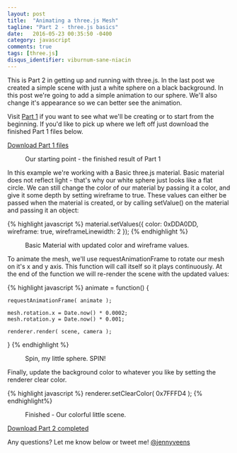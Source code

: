 ```yaml
---
layout: post
title:  "Animating a three.js Mesh"
tagline: "Part 2 - three.js basics"
date:   2016-05-23 00:35:50 -0400
category: javascript
comments: true
tags: [three.js]
disqus_identifier: viburnum-sane-niacin
---
```



This is Part 2 in getting up and running with three.js. In the last post we created a simple scene with just a white sphere on a black background. In this post we're going to add a simple animation to our sphere. We'll also change it's appearance so we can better see the animation.   

Visit <a href="/javascript/2016/05/17/simple-scene-three-js.html">Part 1</a> if you want to see what we'll be creating or to start from the beginning. If you'd like to pick up where we left off just download the finished Part 1 files below. 

<p class="download-link">
<a href="/assets/2016/05/three_js/downloads/part1/part_1_end.html" download="three_js_part1_end.html">Download Part 1 files</a>
</p>

<figure>
	<canvas id="part1"></canvas>
	<figcaption>Our starting point - the finished result of Part 1</figcaption>
</figure>

In this example we're working with a Basic three.js material. Basic material does not reflect light - that's why our white sphere just looks like a flat circle. We can still change the color of our material by passing it a color, and give it some depth by setting wireframe to true. These values can either be passed when the material is created, or by calling setValue() on the material and passing it an object: 

{% highlight javascript %}
	material.setValues({
		color: 0xDDA0DD, 
		wireframe: true, 
		wireframeLinewidth: 2
	});
{% endhighlight %}

<figure>
	<canvas id="part2"></canvas>
	<figcaption>Basic Material with updated color and wireframe values.</figcaption>
</figure>

To animate the mesh, we'll use requestAnimationFrame to rotate our mesh on it's x and y axis. This function will call itself so it plays continuously. At the end of the function we will re-render the scene with the updated values: 

{% highlight javascript %}
animate = function() {

	requestAnimationFrame( animate );

	mesh.rotation.x = Date.now() * 0.0002;
	mesh.rotation.y = Date.now() * 0.001;

	renderer.render( scene, camera );

}
{% endhighlight %}

<figure>
	<canvas id="part3"></canvas>
	<figcaption>Spin, my little sphere. SPIN!</figcaption>
</figure>

Finally, update the background color to whatever you like by setting the renderer clear color.

{% highlight javascript %}
renderer.setClearColor( 0x7FFFD4 );
{% endhighlight%}

<figure>
	<canvas id="part4"></canvas>
	<figcaption>Finished - Our colorful little scene.</figcaption>
</figure>

<p class="download-link">
<a href="/assets/2016/05/three_js/downloads/part2/part_2_end.html" download="three_js_part2_end.html">Download Part 2 completed</a>
</p>

Any questions? Let me know below or tweet me! <a href="https://twitter.com/jennyveens">@jennyveens</a>


<script src="https://cdnjs.cloudflare.com/ajax/libs/three.js/r76/three.min.js"></script>

<script>
	var PartOne = {};
	var width2;

	PartOne.camera;
	PartOne.scene;
	PartOne.renderer;
	PartOne.geometry;
	PartOne.material;
	PartOne.mesh;

	console.log(Date.now());

	PartOne.init = function () {

		var my_canvas = document.getElementById('part1');

		if ( (window.innerWidth - 120) > 660 ) {
			width2 = 660;
		} else if (window.innerWidth < 400) {
			width2 = window.innerWidth - 60;
		} else {
			width2 = window.innerWidth - 120;
		}

		PartOne.renderer = new THREE.WebGLRenderer( { canvas: my_canvas } );
		PartOne.renderer.setSize( width2, window.innerHeight/2 );
		PartOne.renderer.setClearColor( 0x000000 );

		PartOne.camera = new THREE.PerspectiveCamera( 75, width2 / (window.innerHeight/2), 1, 2000 );
		PartOne.camera.position.z = 800;

		PartOne.scene = new THREE.Scene();

		PartOne.geometry = new THREE.SphereGeometry( 300, 15, 10 );
		PartOne.material = new THREE.MeshBasicMaterial();

		PartOne.mesh = new THREE.Mesh( PartOne.geometry, PartOne.material );
		
		PartOne.scene.add( PartOne.mesh );

		PartOne.renderer.render( PartOne.scene, PartOne.camera );
	}

	PartOne.init();
	// PartOne.animate();

	PartOne.debounce = function(func, wait, immediate) {
		var timeout;
		return function() {
			var context = this, args = arguments;
			var later = function() {
				timeout = null;
				if (!immediate) func.apply(context, args);
			};
			var callNow = immediate && !timeout;
			clearTimeout(timeout);
			timeout = setTimeout(later, wait);
			if (callNow) func.apply(context, args);
		};
	};

	PartOne.canvasSize = PartOne.debounce(function() {
		// All the taxing stuff you do

		if ( (window.innerWidth - 120) > 660 ) {
			width2 = 660;
		} else if (window.innerWidth < 400) {
			width2 = window.innerWidth - 60;
		} else {
			width2 = window.innerWidth - 120;
		}

		PartOne.camera.aspect = width2 / ( window.innerHeight/2 ) ;
		PartOne.camera.updateProjectionMatrix();

		console.log('PartOne', PartOne.camera.aspect );

		PartOne.renderer.setSize( width2, window.innerHeight/2 );
		PartOne.renderer.render( PartOne.scene, PartOne.camera );

	}, 250);

	var PartTwo = {};

	PartTwo.camera;
	PartTwo.scene;
	PartTwo.renderer;
	PartTwo.geometry;
	PartTwo.material;
	PartTwo.mesh;

	PartTwo.init = function () {

		var my_canvas = document.getElementById('part2');

		if ( (window.innerWidth - 120) > 660 ) {
			width2 = 660;
		} else if (window.innerWidth < 400) {
			width2 = window.innerWidth - 60;
		} else {
			width2 = window.innerWidth - 120;
		}

		PartTwo.renderer = new THREE.WebGLRenderer( { canvas: my_canvas } );
		PartTwo.renderer.setSize( width2, window.innerHeight/2 );
		PartTwo.renderer.setClearColor( 0x000000 );

		PartTwo.camera = new THREE.PerspectiveCamera( 75, width2 / (window.innerHeight/2), 1, 2000 );
		PartTwo.camera.position.z = 800;

		PartTwo.scene = new THREE.Scene();

		PartTwo.geometry = new THREE.SphereGeometry( 300, 15, 10 );
		PartTwo.material = new THREE.MeshBasicMaterial();

		PartTwo.material.setValues({
			color: 0xDDA0DD, 
			wireframe: true, 
			wireframeLinewidth: 2
		});

		PartTwo.mesh = new THREE.Mesh( PartTwo.geometry, PartTwo.material );
		
		PartTwo.scene.add( PartTwo.mesh );

		PartTwo.renderer.render( PartTwo.scene, PartTwo.camera );
	}

	PartTwo.init();
	// PartTwo.animate();

	PartTwo.debounce = function(func, wait, immediate) {
		var timeout;
		return function() {
			var context = this, args = arguments;
			var later = function() {
				timeout = null;
				if (!immediate) func.apply(context, args);
			};
			var callNow = immediate && !timeout;
			clearTimeout(timeout);
			timeout = setTimeout(later, wait);
			if (callNow) func.apply(context, args);
		};
	};

	PartTwo.canvasSize = PartTwo.debounce(function() {
		// All the taxing stuff you do

		if ( (window.innerWidth - 120) > 660 ) {
			width2 = 660;
		} else if (window.innerWidth < 400) {
			width2 = window.innerWidth - 60;
		} else {
			width2 = window.innerWidth - 120;
		}

		PartTwo.camera.aspect = width2 / ( window.innerHeight/2 ) ;
		PartTwo.camera.updateProjectionMatrix();

		console.log('PartTwo', PartTwo.camera.aspect );

		PartTwo.renderer.setSize( width2, window.innerHeight/2 );
		PartTwo.renderer.render( PartTwo.scene, PartTwo.camera );

	}, 250);

	var PartThree = {};

	PartThree.camera;
	PartThree.scene;
	PartThree.renderer;
	PartThree.geometry;
	PartThree.material;
	PartThree.mesh;

	PartThree.init = function () {

		var my_canvas = document.getElementById('part3');

		if ( (window.innerWidth - 120) > 660 ) {
			width2 = 660;
		} else if (window.innerWidth < 400) {
			width2 = window.innerWidth - 60;
		} else {
			width2 = window.innerWidth - 120;
		}

		PartThree.renderer = new THREE.WebGLRenderer( { canvas: my_canvas } );
		PartThree.renderer.setSize( width2, window.innerHeight/2 );
		PartThree.renderer.setClearColor( 0x000000 );

		PartThree.camera = new THREE.PerspectiveCamera( 75, width2 / (window.innerHeight/2), 1, 2000 );
		PartThree.camera.position.z = 800;

		PartThree.scene = new THREE.Scene();

		PartThree.geometry = new THREE.SphereGeometry( 300, 15, 10 );
		PartThree.material = new THREE.MeshBasicMaterial();

		PartThree.material.setValues({
			color: 0xDDA0DD, 
			wireframe: true, 
			wireframeLinewidth: 2
		});

		PartThree.mesh = new THREE.Mesh( PartThree.geometry, PartThree.material );
		
		PartThree.scene.add( PartThree.mesh );

		PartThree.renderer.render( PartThree.scene, PartThree.camera );
	}


	PartThree.animate = function() {

		requestAnimationFrame( PartThree.animate );

		PartThree.mesh.rotation.x = Date.now() * 0.0002;
		PartThree.mesh.rotation.y = Date.now() * 0.001;

		PartThree.renderer.render( PartThree.scene, PartThree.camera );

	}

	PartThree.init();
	PartThree.animate();

	PartThree.debounce = function(func, wait, immediate) {
		var timeout;
		return function() {
			var context = this, args = arguments;
			var later = function() {
				timeout = null;
				if (!immediate) func.apply(context, args);
			};
			var callNow = immediate && !timeout;
			clearTimeout(timeout);
			timeout = setTimeout(later, wait);
			if (callNow) func.apply(context, args);
		};
	};

	PartThree.canvasSize = PartThree.debounce(function() {
		// All the taxing stuff you do

		if ( (window.innerWidth - 120) > 660 ) {
			width2 = 660;
		} else if (window.innerWidth < 400) {
			width2 = window.innerWidth - 60;
		} else {
			width2 = window.innerWidth - 120;
		}

		PartThree.camera.aspect = width2 / ( window.innerHeight/2 ) ;
		PartThree.camera.updateProjectionMatrix();

		console.log('PartThree', PartThree.camera.aspect );

		PartThree.renderer.setSize( width2, window.innerHeight/2 );
		PartThree.renderer.render( PartThree.scene, PartThree.camera );

	}, 250);

	var PartFour = {};
	var width2;

	PartFour.camera;
	PartFour.scene;
	PartFour.renderer;
	PartFour.geometry;
	PartFour.material;
	PartFour.mesh;

	console.log(Date.now());

	PartFour.init = function () {

		var my_canvas = document.getElementById('part4');

		if ( (window.innerWidth - 120) > 660 ) {
			width2 = 660;
		} else if (window.innerWidth < 400) {
			width2 = window.innerWidth - 60;
		} else {
			width2 = window.innerWidth - 120;
		}

		PartFour.renderer = new THREE.WebGLRenderer( { canvas: my_canvas } );
		PartFour.renderer.setSize( width2, window.innerHeight/2 );
		PartFour.renderer.setClearColor( 0x7FFFD4 );

		PartFour.camera = new THREE.PerspectiveCamera( 75, width2 / (window.innerHeight/2), 1, 2000 );
		PartFour.camera.position.z = 800;

		PartFour.scene = new THREE.Scene();

		PartFour.geometry = new THREE.SphereGeometry( 300, 15, 10 );
		PartFour.material = new THREE.MeshBasicMaterial();

		PartFour.material.setValues({
			color: 0xDDA0DD, 
			wireframe: true, 
			wireframeLinewidth: 2
		});

		PartFour.mesh = new THREE.Mesh( PartFour.geometry, PartFour.material );
		
		PartFour.scene.add( PartFour.mesh );

		PartFour.renderer.render( PartFour.scene, PartFour.camera );
	}

	PartFour.animate = function() {

		requestAnimationFrame( PartFour.animate );

		PartFour.mesh.rotation.x = Date.now() * 0.0002;
		PartFour.mesh.rotation.y = Date.now() * 0.001;

		PartFour.renderer.render( PartFour.scene, PartFour.camera );

	}

	PartFour.init();
	PartFour.animate();

	PartFour.debounce = function(func, wait, immediate) {
		var timeout;
		return function() {
			var context = this, args = arguments;
			var later = function() {
				timeout = null;
				if (!immediate) func.apply(context, args);
			};
			var callNow = immediate && !timeout;
			clearTimeout(timeout);
			timeout = setTimeout(later, wait);
			if (callNow) func.apply(context, args);
		};
	};

	PartFour.canvasSize = PartFour.debounce(function() {
		// All the taxing stuff you do

		if ( (window.innerWidth - 120) > 660 ) {
			width2 = 660;
		} else if (window.innerWidth < 400) {
			width2 = window.innerWidth - 60;
		} else {
			width2 = window.innerWidth - 120;
		}

		PartFour.camera.aspect = width2 / ( window.innerHeight/2 ) ;
		PartFour.camera.updateProjectionMatrix();

		console.log('PartFour', PartFour.camera.aspect );

		PartFour.renderer.setSize( width2, window.innerHeight/2 );
		PartFour.renderer.render( PartFour.scene, PartFour.camera );

	}, 250);

	window.addEventListener('resize', PartThree.canvasSize);

	window.addEventListener('resize', PartTwo.canvasSize);

	window.addEventListener('resize', PartOne.canvasSize);

</script>